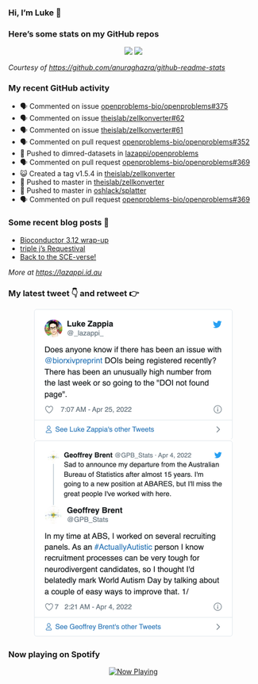 
<!-- README.md is generated from README.Rmd. Please edit that file -->

### Hi, I’m Luke 👋

<!--
**lazappi/lazappi** is a ✨ _special_ ✨ repository because its `README.md` (this file) appears on your GitHub profile.

Here are some ideas to get you started:

- 🔭 I’m currently working on ...
- 🌱 I’m currently learning ...
- 👯 I’m looking to collaborate on ...
- 🤔 I’m looking for help with ...
- 💬 Ask me about ...
- 📫 How to reach me: ...
- 😄 Pronouns: ...
- ⚡ Fun fact: ...
-->

### Here’s some stats on my GitHub repos

<p align="center">

<img src="https://github-readme-stats.vercel.app/api?username=lazappi&count_private=true&show_icons=true&theme=buefy&hide_title=True">
<img src="https://github-readme-stats.vercel.app/api/top-langs/?username=lazappi&hide=html&theme=buefy&layout=compact">

</p>

*Courtesy of <https://github.com/anuraghazra/github-readme-stats>*

### My recent GitHub activity

  - 🗣 Commented on issue
    [openproblems-bio/openproblems\#375](https://github.com/openproblems-bio/openproblems#375)
  - 🗣 Commented on issue
    [theislab/zellkonverter\#62](https://github.com/theislab/zellkonverter#62)
  - 🗣 Commented on issue
    [theislab/zellkonverter\#61](https://github.com/theislab/zellkonverter#61)
  - 🗣 Commented on pull request
    [openproblems-bio/openproblems\#352](https://github.com/openproblems-bio/openproblems#352)
  - 📨 Pushed to dimred-datasets in
    [lazappi/openproblems](https://github.com/lazappi/openproblems)
  - 🗣 Commented on pull request
    [openproblems-bio/openproblems\#369](https://github.com/openproblems-bio/openproblems#369)
  - 😺 Created a tag v1.5.4 in
    [theislab/zellkonverter](https://github.com/theislab/zellkonverter)
  - 📨 Pushed to master in
    [theislab/zellkonverter](https://github.com/theislab/zellkonverter)
  - 📨 Pushed to master in
    [oshlack/splatter](https://github.com/oshlack/splatter)
  - 🗣 Commented on pull request
    [openproblems-bio/openproblems\#369](https://github.com/openproblems-bio/openproblems#369)

### Some recent blog posts 📝

  - [Bioconductor 3.12
    wrap-up](https://lazappi.id.au/post/2020-10-30-bioconductor-3-12-wrap-up/)
  - [triple j’s
    Requestival](https://lazappi.id.au/post/2020-07-11-requestival/)
  - [Back to the
    SCE-verse\!](https://lazappi.id.au/post/2020-05-12-back-to-the-sce-verse/)

*More at <https://lazappi.id.au>*

### My latest tweet 👇 and retweet 👉


<p align="center">

<a href="https://twitter.com/_lazappi_/status/1518486928236105728">
<img src="https://github.com/lazappi/lazappi/raw/master/README_files/figure-gfm/tweets-1.png" width="400">
</a> <a href="https://twitter.com/_lazappi_/status/1518476313740427264">
<img src="https://github.com/lazappi/lazappi/raw/master/README_files/figure-gfm/tweets-2.png" width="400">
</a>

</p>

### Now playing on Spotify

<p align="center">

<a href="https://now-playing-profile.lazappi.vercel.app/now-playing?open">
<img src="https://now-playing-profile.lazappi.vercel.app/now-playing" width="256" height="64" alt="Now Playing">
</a>

</p>
